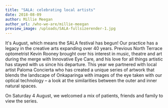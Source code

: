 ```yaml
---
title: "SALA: celebrating local artists"
date: 2018-08-09
author: Millie Meegan
author_url: /who-we-are/millie-meegan
preview_image: /uploads/SALA-fullsizerender-1.jpg
---
```


It's August, which means the SALA festival has begun! Our practice has a legacy in the creative arts expanding over 40 years. Previous North Terrace optometrist Kevin Rooney brought over his interest in music, theatre and art during the merge with Innovative Eye Care, and his love for all things artistic has stayed with us since his departure. This year we partnered with local artist Paloma Concierta who has created a unique series of artwork that blends the landscape of Onkaparinga with images of the eye taken with our optical technology – a look at the similarities between the outer and inner natural spaces.

On Saturday 4 August, we welcomed a mix of patients, friends and family to view the series.
